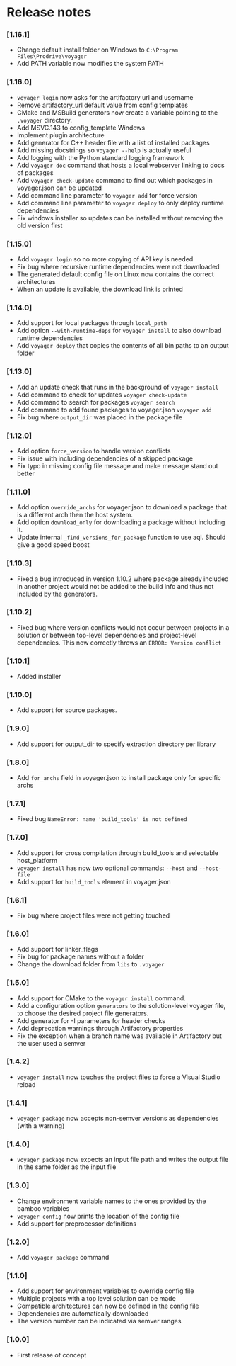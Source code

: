 # Release notes

### [1.16.1]
- Change default install folder on Windows to `C:\Program Files\Prodrive\voyager`
- Add PATH variable now modifies the system PATH

### [1.16.0]
- `voyager login` now asks for the artifactory url and username
- Remove artifactory_url default value from config templates
- CMake and MSBuild generators now create a variable pointing to the `.voyager` directory.
- Add MSVC.143 to config_template Windows
- Implement plugin architecture
- Add generator for C++ header file with a list of installed packages
- Add missing docstrings so `voyager --help` is actually useful
- Add logging with the Python standard logging framework
- Add `voyager doc` command that hosts a local webserver linking to docs of packages
- Add `voyager check-update` command to find out which packages in voyager.json can be updated
- Add command line parameter to `voyager add` for force version
- Add command line parameter to `voyager deploy` to only deploy runtime dependencies
- Fix windows installer so updates can be installed without removing the old version first

### [1.15.0]
- Add `voyager login` so no more copying of API key is needed
- Fix bug where recursive runtime dependencies were not downloaded
- The generated default config file on Linux now contains the correct architectures
- When an update is available, the download link is printed

### [1.14.0]
- Add support for local packages through `local_path`
- Add option `--with-runtime-deps` for `voyager install` to also download runtime dependencies
- Add `voyager deploy` that copies the contents of all bin paths to an output folder

### [1.13.0]
- Add an update check that runs in the background of `voyager install`
- Add command to check for updates `voyager check-update`
- Add command to search for packages `voyager search`
- Add command to add found packages to voyager.json `voyager add`
- Fix bug where `output_dir` was placed in the package file

### [1.12.0]
- Add option `force_version` to handle version conflicts
- Fix issue with including dependencies of a skipped package
- Fix typo in missing config file message and make message stand out better

### [1.11.0]
- Add option `override_archs` for voyager.json to download a package that is a different arch then the host system.
- Add option `download_only` for downloading a package without including it.
- Update internal `_find_versions_for_package` function to use aql. Should give a good speed boost

### [1.10.3]
- Fixed a bug introduced in version 1.10.2 where package already included in another project would not be added to the build info and thus not included by the generators. 

### [1.10.2]
- Fixed bug where version conflicts would not occur between projects in a solution or between top-level dependencies and project-level dependencies. This now correctly throws an `ERROR: Version conflict`

### [1.10.1]
- Added installer

### [1.10.0]
- Add support for source packages.

### [1.9.0]
- Add support for output_dir to specify extraction directory per library

### [1.8.0]
- Add `for_archs` field in voyager.json to install package only for specific archs

### [1.7.1]
- Fixed bug `NameError: name 'build_tools' is not defined`

### [1.7.0]
- Add support for cross compilation through build_tools and selectable host_platform
- `voyager install` has now two optional commands: `--host` and `--host-file`
- Add support for `build_tools` element in voyager.json

### [1.6.1]
- Fix bug where project files were not getting touched

### [1.6.0]
- Add support for linker_flags
- Fix bug for package names without a folder
- Change the download folder from `libs` to `.voyager`

### [1.5.0]
- Add support for CMake to the `voyager install` command.
- Add a configuration option `generators` to the solution-level voyager file,
  to choose the desired project file generators.
- Add generator for -I parameters for header checks
- Add deprecation warnings through Artifactory properties
- Fix the exception when a branch name was available in Artifactory but the user used a semver

### [1.4.2]
- `voyager install` now touches the project files to force a Visual Studio reload

### [1.4.1]
- `voyager package` now accepts non-semver versions as dependencies (with a warning)

### [1.4.0]
- `voyager package` now expects an input file path and writes the output file in the same folder as the input file

### [1.3.0]
- Change environment variable names to the ones provided by the bamboo variables
- `voyager config` now prints the location of the config file
- Add support for preprocessor definitions

### [1.2.0]
- Add `voyager package` command

### [1.1.0]
- Add support for environment variables to override config file
- Multiple projects with a top level solution can be made
- Compatible architectures can now be defined in the config file
- Dependencies are automatically downloaded
- The version number can be indicated via semver ranges

### [1.0.0]
- First release of concept
